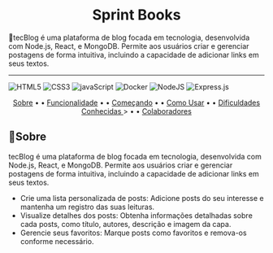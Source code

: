 [CSS3]: https://img.shields.io/badge/css3-%231572B6.svg?style=for-the-badge&logo=css3&logoColor=white
[JavaScript]: https://img.shields.io/badge/javascript-%23323330.svg?style=for-the-badge&logo=javascript&logoColor=%23F7DF1E
[HTML5]: https://img.shields.io/badge/html5-%23E34F26.svg?style=for-the-badge&logo=html5&logoColor=white
[Docker]:https://img.shields.io/badge/docker-%230db7ed.svg?style=for-the-badge&logo=docker&logoColor=white
[NodeJS]:https://img.shields.io/badge/node.js-6DA55F?style=for-the-badge&logo=node.js&logoColor=white
[Express.js]:https://img.shields.io/badge/express.js-%23404d59.svg?style=for-the-badge&logo=express&logoColor=%2361DAFB


<h1 align="center">Sprint Books </h1>



<p> 📌tecBlog é uma plataforma de blog focada em tecnologia, desenvolvida com Node.js, React, e MongoDB. Permite aos usuários criar e gerenciar postagens de forma intuitiva, incluindo a capacidade de adicionar links em seus textos. </p>
<hr>



![HTML5]
![CSS3]
![javaScript]
![Docker]
![NodeJS]
![Express.js]

<p align="center">
 <a href="#about">Sobre</a> • • 
  <a href="#fucionalidade">Funcionalidade</a> • • 
 <a href="#inicio">Começando</a> • • 
 <a href="#usar">Como Usar</a> • • 
 <a href="#dificudade"> Dificuldades Conhecidas </a> > • • 
 <a href="#colabor"> Colaboradores </a> 
</p>

<h2 id="about">📝Sobre</h2>
tecBlog é uma plataforma de blog focada em tecnologia, desenvolvida com Node.js, React, e MongoDB. Permite aos usuários criar e gerenciar postagens de forma intuitiva, incluindo a capacidade de adicionar links em seus textos.
<ul>
<li>Crie uma lista personalizada de posts: Adicione posts do seu interesse e mantenha um registro das suas leituras.</li>
<li> Visualize detalhes dos posts: Obtenha informações detalhadas sobre cada posts, como título, autores, descrição e imagem da capa. </li>
<li>Gerencie seus favoritos: Marque posts como favoritos e remova-os conforme necessário. </li>
</ul>
<p>



 




